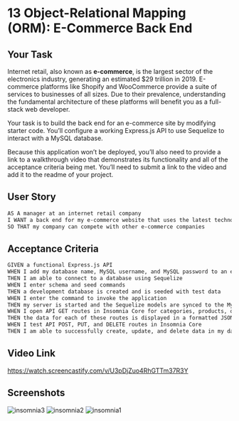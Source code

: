 # 13 Object-Relational Mapping (ORM): E-Commerce Back End

## Your Task

Internet retail, also known as **e-commerce**, is the largest sector of the electronics industry, generating an estimated $29 trillion in 2019. E-commerce platforms like Shopify and WooCommerce provide a suite of services to businesses of all sizes. Due to their prevalence, understanding the fundamental architecture of these platforms will benefit you as a full-stack web developer.

Your task is to build the back end for an e-commerce site by modifying starter code. You’ll configure a working Express.js API to use Sequelize to interact with a MySQL database.

Because this application won’t be deployed, you’ll also need to provide a link to a walkthrough video that demonstrates its functionality and all of the acceptance criteria being met. You’ll need to submit a link to the video and add it to the readme of your project.

## User Story

```md
AS A manager at an internet retail company
I WANT a back end for my e-commerce website that uses the latest technologies
SO THAT my company can compete with other e-commerce companies
```

## Acceptance Criteria

```md
GIVEN a functional Express.js API
WHEN I add my database name, MySQL username, and MySQL password to an environment variable file
THEN I am able to connect to a database using Sequelize
WHEN I enter schema and seed commands
THEN a development database is created and is seeded with test data
WHEN I enter the command to invoke the application
THEN my server is started and the Sequelize models are synced to the MySQL database
WHEN I open API GET routes in Insomnia Core for categories, products, or tags
THEN the data for each of these routes is displayed in a formatted JSON
WHEN I test API POST, PUT, and DELETE routes in Insomnia Core
THEN I am able to successfully create, update, and delete data in my database
```

## Video Link

https://watch.screencastify.com/v/U3pDjZuo4RhGTTm37R3Y


## Screenshots

![insomnia3](https://user-images.githubusercontent.com/89287787/146122854-4a302470-597a-46bc-b2dd-26efd30409af.png)
![insomnia2](https://user-images.githubusercontent.com/89287787/146122857-6f306c5b-11e5-4873-9a6a-4ee3d3855722.png)
![insomnia1](https://user-images.githubusercontent.com/89287787/146122862-3d324ba0-17a9-46c3-8e3f-3f15fdbad663.png)